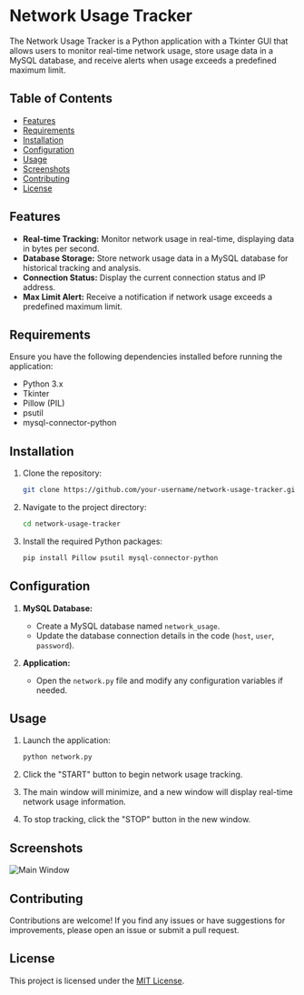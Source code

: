 # Network Usage Tracker

The Network Usage Tracker is a Python application with a Tkinter GUI that allows users to monitor real-time network usage, store usage data in a MySQL database, and receive alerts when usage exceeds a predefined maximum limit.

## Table of Contents

- [Features](#features)
- [Requirements](#requirements)
- [Installation](#installation)
- [Configuration](#configuration)
- [Usage](#usage)
- [Screenshots](#screenshots)
- [Contributing](#contributing)
- [License](#license)

## Features

- **Real-time Tracking:** Monitor network usage in real-time, displaying data in bytes per second.
- **Database Storage:** Store network usage data in a MySQL database for historical tracking and analysis.
- **Connection Status:** Display the current connection status and IP address.
- **Max Limit Alert:** Receive a notification if network usage exceeds a predefined maximum limit.

## Requirements

Ensure you have the following dependencies installed before running the application:

- Python 3.x
- Tkinter
- Pillow (PIL)
- psutil
- mysql-connector-python

## Installation

1. Clone the repository:

    ```bash
    git clone https://github.com/your-username/network-usage-tracker.git
    ```

2. Navigate to the project directory:

    ```bash
    cd network-usage-tracker
    ```

3. Install the required Python packages:

    ```bash
    pip install Pillow psutil mysql-connector-python
    ```

## Configuration

1. **MySQL Database:**
    - Create a MySQL database named `network_usage`.
    - Update the database connection details in the code (`host`, `user`, `password`).

2. **Application:**
    - Open the `network.py` file and modify any configuration variables if needed.

## Usage

1. Launch the application:

    ```bash
    python network.py
    ```

2. Click the "START" button to begin network usage tracking.
3. The main window will minimize, and a new window will display real-time network usage information.
4. To stop tracking, click the "STOP" button in the new window.

## Screenshots

![Main Window](Images/front.png)

## Contributing

Contributions are welcome! If you find any issues or have suggestions for improvements, please open an issue or submit a pull request.

## License

This project is licensed under the [MIT License](LICENSE).
